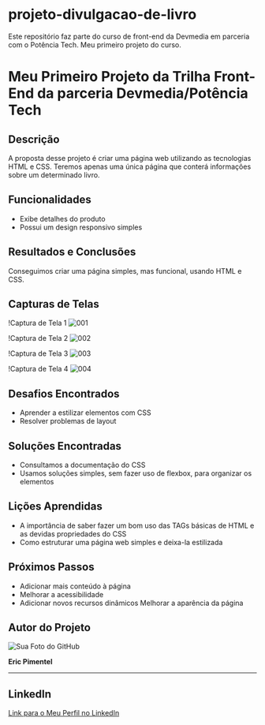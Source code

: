 # projeto-divulgacao-de-livro
Este repositório faz parte do curso de front-end da Devmedia em parceria com o Potência Tech. Meu primeiro projeto do curso.

# Meu Primeiro Projeto da Trilha Front-End da parceria Devmedia/Potência Tech

## Descrição
A proposta desse projeto é criar uma página web utilizando as tecnologias HTML e CSS. Teremos apenas uma única página que conterá informações sobre um determinado livro.

## Funcionalidades
- Exibe detalhes do produto
- Possui um design responsivo simples

## Resultados e Conclusões
Conseguimos criar uma página simples, mas funcional, usando HTML e CSS.

## Capturas de Telas

!Captura de Tela 1
![001](https://github.com/enps2015/projeto-divulga-o-de-livro/assets/84017071/68cabffe-b9af-432a-9227-1f9bc33a2526)

!Captura de Tela 2
![002](https://github.com/enps2015/projeto-divulga-o-de-livro/assets/84017071/3fbcf0bc-45a5-4f29-a3d2-57913a070ae6)

!Captura de Tela 3
![003](https://github.com/enps2015/projeto-divulga-o-de-livro/assets/84017071/9f387316-2fbd-4dd4-abce-47a5d10c0d51)

!Captura de Tela 4
![004](https://github.com/enps2015/projeto-divulga-o-de-livro/assets/84017071/dbc81c66-9853-472d-8ba4-996372f6b121)



## Desafios Encontrados
- Aprender a estilizar elementos com CSS
- Resolver problemas de layout

## Soluções Encontradas
- Consultamos a documentação do CSS
- Usamos soluções simples, sem fazer uso de flexbox, para organizar os elementos

## Lições Aprendidas
- A importância de saber fazer um bom uso das TAGs básicas de HTML e as devidas propriedades do CSS
- Como estruturar uma página web simples e deixa-la estilizada

## Próximos Passos
- Adicionar mais conteúdo à página
- Melhorar a acessibilidade
- Adicionar novos recursos dinâmicos
Melhorar a aparência da página


## Autor do Projeto

![Sua Foto do GitHub](https://avatars.githubusercontent.com/u/84017071?v=4)

**Eric Pimentel**

---

## LinkedIn

[Link para o Meu Perfil no LinkedIn](https://www.linkedin.com/in/eric-np-santos/)

